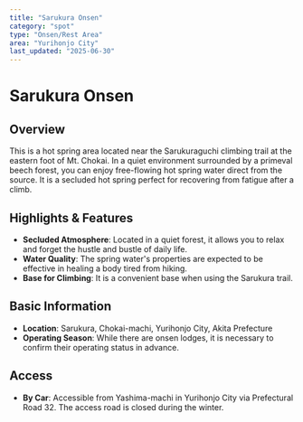 ```yaml
---
title: "Sarukura Onsen"
category: "spot"
type: "Onsen/Rest Area"
area: "Yurihonjo City"
last_updated: "2025-06-30"
---
```


# Sarukura Onsen

## Overview
This is a hot spring area located near the Sarukuraguchi climbing trail at the eastern foot of Mt. Chokai. In a quiet environment surrounded by a primeval beech forest, you can enjoy free-flowing hot spring water direct from the source. It is a secluded hot spring perfect for recovering from fatigue after a climb.

## Highlights & Features
- **Secluded Atmosphere**: Located in a quiet forest, it allows you to relax and forget the hustle and bustle of daily life.
- **Water Quality**: The spring water's properties are expected to be effective in healing a body tired from hiking.
- **Base for Climbing**: It is a convenient base when using the Sarukura trail.

## Basic Information
- **Location**: Sarukura, Chokai-machi, Yurihonjo City, Akita Prefecture
- **Operating Season**: While there are onsen lodges, it is necessary to confirm their operating status in advance.

## Access
- **By Car**: Accessible from Yashima-machi in Yurihonjo City via Prefectural Road 32. The access road is closed during the winter.